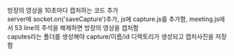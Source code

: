 방장의 영상을 10초마다 캡처하는 코드 추가    
server에 socket.on('saveCapture')추가, js에 capture.js를 추가함, meeting.js에서 53 line의 주석을 해제하면 방장의 영상을 캡처함   
caputes라는 폴더를 생성해야 capture/이름/id 디렉토리가 생성되고 캡처사진을 저장함    


